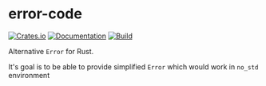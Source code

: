 # error-code

[![Crates.io](https://img.shields.io/crates/v/error-code.svg)](https://crates.io/crates/error-code)
[![Documentation](https://docs.rs/error-code/badge.svg)](https://docs.rs/crate/error-code/)
[![Build](https://github.com/DoumanAsh/error-code/workflows/Rust/badge.svg)](https://github.com/DoumanAsh/error-code/actions?query=workflow%3ARust)

Alternative `Error` for Rust.

It's goal is to be able to provide simplified `Error` which would work in `no_std` environment
